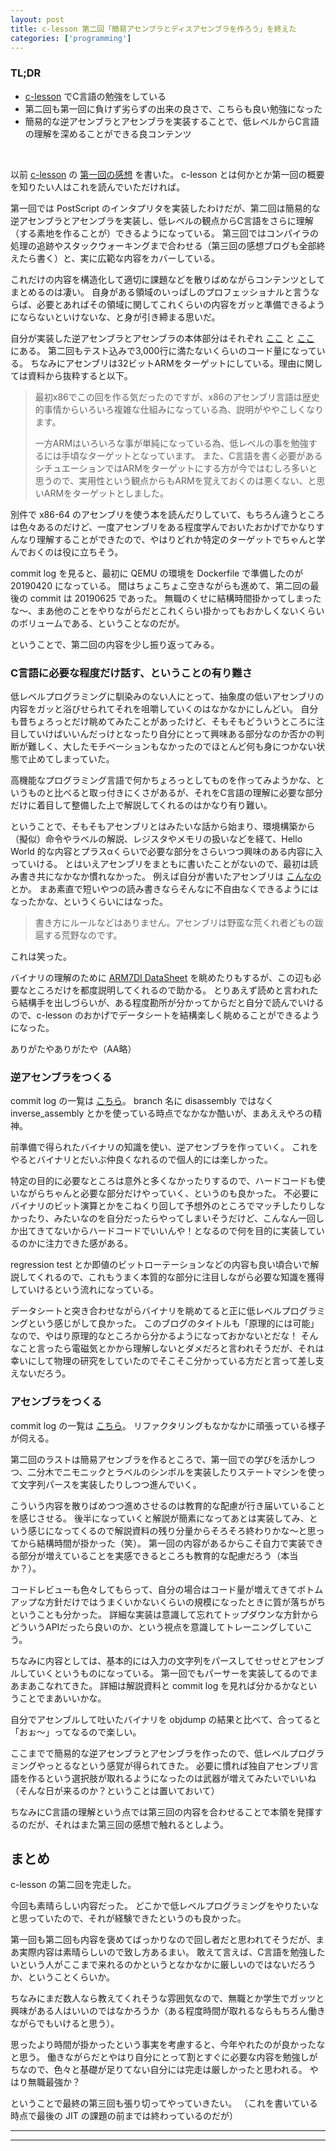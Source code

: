 ```yaml
---
layout: post
title: c-lesson 第二回「簡易アセンブラとディスアセンブラを作ろう」を終えた
categories: ['programming']
---
```


### TL;DR
- [c-lesson](https://github.com/karino2/c-lesson) でC言語の勉強をしている
- 第二回も第一回に負けず劣らずの出来の良さで、こちらも良い勉強になった
- 簡易的な逆アセンブラとアセンブラを実装することで、低レベルからC言語の理解を深めることができる良コンテンツ
<br>

以前 [c-lesson](https://github.com/karino2/c-lesson) の [第一回の感想](https://yoheikikuta.github.io/clesson_first_postscript/) を書いた。
c-lesson とは何かとか第一回の概要を知りたい人はこれを読んでいただければ。

第一回では PostScript のインタプリタを実装したわけだが、第二回は簡易的な逆アセンブラとアセンブラを実装し、低レベルの観点からC言語をさらに理解（する素地を作ることが）できるようになっている。
第三回ではコンパイラの処理の追跡やスタックウォーキングまで合わせる（第三回の感想ブログも全部終えたら書く）と、実に広範な内容をカバーしている。

これだけの内容を構造化して適切に課題などを散りばめながらコンテンツとしてまとめるのは凄い。
自身がある領域のいっぱしのプロフェッショナルと言うならば、必要とあればその領域に関してこれくらいの内容をガッと準備できるようにならないといけないな、と身が引き締まる思いだ。

自分が実装した逆アセンブラとアセンブラの本体部分はそれぞれ [ここ](https://github.com/yoheikikuta/c-lesson/blob/asm_5_assembly/sources/arm_asm/04_disasm/disassemble.c) と [ここ](https://github.com/yoheikikuta/c-lesson/blob/asm_5_assembly/sources/arm_asm/05_asm/assembler.c) にある。 
第二回もテスト込みで3,000行に満たないくらいのコード量になっている。
ちなみにアセンブリは32ビットARMをターゲットにしている。理由に関しては資料から抜粋すると以下。

> 最初x86でこの回を作る気だったのですが、x86のアセンブリ言語は歴史的事情からいろいろ複雑な仕組みになっている為、説明がややこしくなります。
> 
> 一方ARMはいろいろな事が単純になっている為、低レベルの事を勉強するには手頃なターゲットとなっています。 また、C言語を書く必要があるシチュエーションではARMをターゲットにする方が今ではむしろ多いと思うので、実用性という観点からもARMを覚えておくのは悪くない、と思いARMをターゲットとしました。

別件で x86-64 のアセンブリを使う本を読んだりしていて、もちろん違うところは色々あるのだけど、一度アセンブリをある程度学んでおいたおかげでかなりすんなり理解することができたので、やはりどれか特定のターゲットでちゃんと学んでおくのは役に立ちそう。

commit log を見ると、最初に QEMU の環境を Dockerfile で準備したのが 20190420 になっている。
間はちょこちょこ空きながらも進めて、第二回の最後の commit は 20190625 であった。
無職のくせに結構時間掛かってしまったな〜、まあ他のことをやりながらだとこれくらい掛かってもおかしくないくらいのボリュームである、ということなのだが。

ということで、第二回の内容を少し振り返ってみる。

### C言語に必要な程度だけ話す、ということの有り難さ
低レベルプログラミングに馴染みのない人にとって、抽象度の低いアセンブリの内容をガッと浴びせられてそれを咀嚼していくのはなかなかにしんどい。
自分も昔ちょろっとだけ眺めてみたことがあったけど、そもそもどういうところに注目していけばいいんだっけとなったり自分にとって興味ある部分なのか否かの判断が難しく、大したモチベーションもなかったのでほとんど何も身につかない状態で止めてしまっていた。

高機能なプログラミング言語で何かちょろっとしてものを作ってみようかな、というものと比べると取っ付きにくさがあるが、それをC言語の理解に必要な部分だけに着目して整備した上で解説してくれるのはかなり有り難い。

ということで、そもそもアセンブリとはみたいな話から始まり、環境構築から（擬似）命令やラベルの解説、レジスタやメモリの扱いなどを経て、Hello World 的な内容とプラスαくらいで必要な部分をさらいつつ興味のある内容に入っていける。
とはいえアセンブリをまともに書いたことがないので、最初は読み書き共になかなか慣れなかった。
例えば自分が書いたアセンブリは [こんなの](https://github.com/yoheikikuta/c-lesson/blob/asm_5_assembly/sources/arm_asm/02_arm_assembly/2_5_print_mem/print_hex_mem.s) とか。
まあ素直で短いやつの読み書きならそんなに不自由なくできるようにはなったかな、というくらいにはなった。

> 書き方にルールなどはありません。アセンブリは野蛮な荒くれ者どもの跋扈する荒野なのです。

これは笑った。

バイナリの理解のために [ARM7DI DataSheet](https://developer.arm.com/docs/ddi0027/latest/arm7di-data-sheet) を眺めたりもするが、この辺も必要なところだけを都度説明してくれるので助かる。
とりあえず読めと言われたら結構手を出しづらいが、ある程度勘所が分かってからだと自分で読んでいけるので、c-lesson のおかげでデータシートを結構楽しく眺めることができるようになった。

ありがたやありがたや（AA略）

### 逆アセンブラをつくる
commit log の一覧は [こちら](https://github.com/yoheikikuta/c-lesson/commits/asm_4_inverse_assembly)。
branch 名に disassembly ではなく inverse_assembly とかを使っている時点でなかなか酷いが、まあええやろの精神。

前準備で得られたバイナリの知識を使い、逆アセンブラを作っていく。
これをやるとバイナリとだいぶ仲良くなれるので個人的には楽しかった。

特定の目的に必要なところは意外と多くなかったりするので、ハードコードも使いながらちゃんと必要な部分だけやっていく、というのも良かった。
不必要にバイナリのビット演算とかをこねくり回して予想外のところでマッチしたりしなかったり、みたいなのを自分だったらやってしまいそうだけど、こんなん一回しか出てきてないからハードコードでいいんや！となるので何を目的に実装しているのかに注力できた感がある。

regression test とか即値のビットローテーションなどの内容も良い頃合いで解説してくれるので、これもうまく本質的な部分に注目しながら必要な知識を獲得していけるという流れになっている。

データシートと突き合わせながらバイナリを眺めてると正に低レベルプログラミングという感じがして良かった。
このブログのタイトルも「原理的には可能」なので、やはり原理的なところから分かるようになっておかないとだな！
そんなこと言ったら電磁気とかから理解しないとダメだろと言われそうだが、それは幸いにして物理の研究をしていたのでそこそこ分かっている方だと言って差し支えないだろう。

### アセンブラをつくる
commit log の一覧は [こちら](https://github.com/yoheikikuta/c-lesson/commits/asm_5_assembly)。
リファクタリングもなかなかに頑張っている様子が伺える。

第二回のラストは簡易アセンブラを作るところで、第一回での学びを活かしつつ、二分木でニモニックとラベルのシンボルを実装したりステートマシンを使って文字列パースを実装したりしつつ進んでいく。

こういう内容を散りばめつつ進めさせるのは教育的な配慮が行き届いていることを感じさせる。
後半になっていくと解説が簡素になってあとは実装してみ、という感じになってくるので解説資料の残り分量からそろそろ終わりかな〜と思ってから結構時間が掛かった（笑）。
第一回の内容があるからこそ自力で実装できる部分が増えていることを実感できるところも教育的な配慮だろう（本当か？）。

コードレビューも色々してもらって、自分の場合はコード量が増えてきてボトムアップな方針だけではうまくいかないくらいの規模になったときに質が落ちがちということも分かった。
詳細な実装は意識して忘れてトップダウンな方針からどういうAPIだったら良いのか、という視点を意識してトレーニングしていこう。

ちなみに内容としては、基本的には入力の文字列をパースしてせっせとアセンブルしていくというものになっている。
第一回でもパーサーを実装してるのでまあまあこなれてきた。
詳細は解説資料と commit log を見れば分かるかなということでまあいいかな。

自分でアセンブルして吐いたバイナリを objdump の結果と比べて、合ってると「おぉ〜」ってなるので楽しい。

ここまでで簡易的な逆アセンブラとアセンブラを作ったので、低レベルプログラミングやっとるなという感覚が得られてきた。
必要に慣れば独自アセンブリ言語を作るという選択肢が取れるようになったのは武器が増えてみたいでいいね（そんな日が来るのか？ということは置いておいて）

ちなみにC言語の理解という点では第三回の内容を合わせることで本領を発揮するのだが、それはまた第三回の感想で触れるとしよう。


## まとめ
c-lesson の第二回を完走した。

今回も素晴らしい内容だった。
どこかで低レベルプログラミングをやりたいなと思っていたので、それが経験できたというのも良かった。

第一回も第二回も内容を褒めてばっかりなので回し者だと思われてそうだが、まあ実際内容は素晴らしいので致し方あるまい。
敢えて言えば、C言語を勉強したいという人がここまで来れるのかというとなかなかに厳しいのではないだろうか、ということくらいか。

ちなみにまだ数人なら教えてくれそうな雰囲気なので、無職とか学生でガッツと興味がある人はいいのではなかろうか（ある程度時間が取れるならもちろん働きながらでもいけると思う）。

思ったより時間が掛かったという事実を考慮すると、今年やれたのが良かったなと思う。
働きながらだとやはり自分にとって割とすぐに必要な内容を勉強しがちなので、色々と基礎が足りてない自分には完走は厳しかったと思われる。
やはり無職最強か？

ということで最終の第三回も張り切ってやっていきたい。
（これを書いている時点で最後の JIT の課題の前までは終わっているのだが）

---
---
<br>
